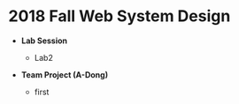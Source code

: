 2018 Fall Web System Design
=============  
* **Lab Session**
    * Lab2
  
* **Team Project (A-Dong)**  
    * first
